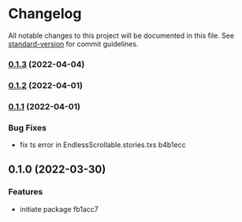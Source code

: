 # Changelog

All notable changes to this project will be documented in this file. See [standard-version](https://github.com/conventional-changelog/standard-version) for commit guidelines.

### [0.1.3](https://github.com/gh-igor/endless-scrollable/compare/v0.1.2...v0.1.3) (2022-04-04)

### [0.1.2](https://github.com/gh-igor/endless-scrollable/compare/v0.1.1...v0.1.2) (2022-04-01)

### [0.1.1](///compare/v0.1.0...v0.1.1) (2022-04-01)


### Bug Fixes

* fix ts error in EndlessScrollable.stories.txs b4b1ecc

## 0.1.0 (2022-03-30)


### Features

* initiate package fb1acc7
